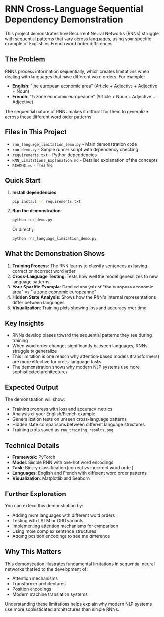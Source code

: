 # RNN Cross-Language Sequential Dependency Demonstration

This project demonstrates how Recurrent Neural Networks (RNNs) struggle with sequential patterns that vary across languages, using your specific example of English vs French word order differences.

## The Problem

RNNs process information sequentially, which creates limitations when dealing with languages that have different word orders. For example:

- **English**: "the european economic area" (Article + Adjective + Adjective + Noun)
- **French**: "la zone economic europeanne" (Article + Noun + Adjective + Adjective)

The sequential nature of RNNs makes it difficult for them to generalize across these different word order patterns.

## Files in This Project

- `rnn_language_limitation_demo.py` - Main demonstration code
- `run_demo.py` - Simple runner script with dependency checking
- `requirements.txt` - Python dependencies
- `RNN_Limitations_Explanation.md` - Detailed explanation of the concepts
- `README.md` - This file

## Quick Start

1. **Install dependencies**:
   ```bash
   pip install -r requirements.txt
   ```

2. **Run the demonstration**:
   ```bash
   python run_demo.py
   ```

   Or directly:
   ```bash
   python rnn_language_limitation_demo.py
   ```

## What the Demonstration Shows

1. **Training Process**: The RNN learns to classify sentences as having correct or incorrect word order
2. **Cross-Language Testing**: Tests how well the model generalizes to new language patterns
3. **Your Specific Example**: Detailed analysis of "the european economic area" vs "la zone economic europeanne"
4. **Hidden State Analysis**: Shows how the RNN's internal representations differ between languages
5. **Visualization**: Training plots showing loss and accuracy over time

## Key Insights

- RNNs develop biases toward the sequential patterns they see during training
- When word order changes significantly between languages, RNNs struggle to generalize
- This limitation is one reason why attention-based models (transformers) are more effective for cross-language tasks
- The demonstration shows why modern NLP systems use more sophisticated architectures

## Expected Output

The demonstration will show:
- Training progress with loss and accuracy metrics
- Analysis of your English/French example
- Generalization tests on unseen cross-language patterns
- Hidden state comparisons between different language structures
- Training plots saved as `rnn_training_results.png`

## Technical Details

- **Framework**: PyTorch
- **Model**: Simple RNN with one-hot word encodings
- **Task**: Binary classification (correct vs incorrect word order)
- **Languages**: English and French with different word order patterns
- **Visualization**: Matplotlib and Seaborn

## Further Exploration

You can extend this demonstration by:
- Adding more languages with different word orders
- Testing with LSTM or GRU variants
- Implementing attention mechanisms for comparison
- Using more complex sentence structures
- Adding position encodings to see the difference

## Why This Matters

This demonstration illustrates fundamental limitations in sequential neural networks that led to the development of:
- Attention mechanisms
- Transformer architectures
- Position encodings
- Modern machine translation systems

Understanding these limitations helps explain why modern NLP systems use more sophisticated architectures than simple RNNs.
